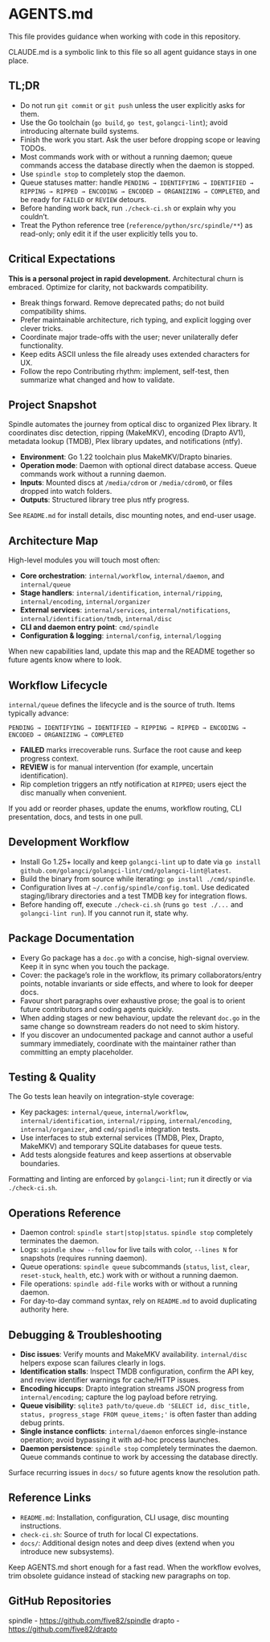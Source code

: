 # AGENTS.md

This file provides guidance when working with code in this repository.

CLAUDE.md is a symbolic link to this file so all agent guidance stays in one place.

## TL;DR

- Do not run `git commit` or `git push` unless the user explicitly asks for them.
- Use the Go toolchain (`go build`, `go test`, `golangci-lint`); avoid introducing alternate build systems.
- Finish the work you start. Ask the user before dropping scope or leaving TODOs.
- Most commands work with or without a running daemon; queue commands access the database directly when the daemon is stopped.
- Use `spindle stop` to completely stop the daemon.
- Queue statuses matter: handle `PENDING → IDENTIFYING → IDENTIFIED → RIPPING → RIPPED → ENCODING → ENCODED → ORGANIZING → COMPLETED`, and be ready for `FAILED` or `REVIEW` detours.
- Before handing work back, run `./check-ci.sh` or explain why you couldn’t.
- Treat the Python reference tree (`reference/python/src/spindle/**`) as read-only; only edit it if the user explicitly tells you to.

## Critical Expectations

**This is a personal project in rapid development.** Architectural churn is embraced. Optimize for clarity, not backwards compatibility.

- Break things forward. Remove deprecated paths; do not build compatibility shims.
- Prefer maintainable architecture, rich typing, and explicit logging over clever tricks.
- Coordinate major trade-offs with the user; never unilaterally defer functionality.
- Keep edits ASCII unless the file already uses extended characters for UX.
- Follow the repo Contributing rhythm: implement, self-test, then summarize what changed and how to validate.

## Project Snapshot

Spindle automates the journey from optical disc to organized Plex library. It coordinates disc detection, ripping (MakeMKV), encoding (Drapto AV1), metadata lookup (TMDB), Plex library updates, and notifications (ntfy).

- **Environment**: Go 1.22 toolchain plus MakeMKV/Drapto binaries.
- **Operation mode**: Daemon with optional direct database access. Queue commands work without a running daemon.
- **Inputs**: Mounted discs at `/media/cdrom` or `/media/cdrom0`, or files dropped into watch folders.
- **Outputs**: Structured library tree plus ntfy progress.

See `README.md` for install details, disc mounting notes, and end-user usage.

## Architecture Map

High-level modules you will touch most often:

- **Core orchestration**: `internal/workflow`, `internal/daemon`, and `internal/queue`
- **Stage handlers**: `internal/identification`, `internal/ripping`, `internal/encoding`, `internal/organizer`
- **External services**: `internal/services`, `internal/notifications`, `internal/identification/tmdb`, `internal/disc`
- **CLI and daemon entry point**: `cmd/spindle`
- **Configuration & logging**: `internal/config`, `internal/logging`

When new capabilities land, update this map and the README together so future agents know where to look.

## Workflow Lifecycle

`internal/queue` defines the lifecycle and is the source of truth. Items typically advance:

```
PENDING → IDENTIFYING → IDENTIFIED → RIPPING → RIPPED → ENCODING → ENCODED → ORGANIZING → COMPLETED
```

- **FAILED** marks irrecoverable runs. Surface the root cause and keep progress context.
- **REVIEW** is for manual intervention (for example, uncertain identification).
- Rip completion triggers an ntfy notification at `RIPPED`; users eject the disc manually when convenient.

If you add or reorder phases, update the enums, workflow routing, CLI presentation, docs, and tests in one pull.

## Development Workflow

- Install Go 1.25+ locally and keep `golangci-lint` up to date via `go install github.com/golangci/golangci-lint/cmd/golangci-lint@latest`.
- Build the binary from source while iterating: `go install ./cmd/spindle`.
- Configuration lives at `~/.config/spindle/config.toml`. Use dedicated staging/library directories and a test TMDB key for integration flows.
- Before handing off, execute `./check-ci.sh` (runs `go test ./...` and `golangci-lint run`). If you cannot run it, state why.

## Package Documentation

- Every Go package has a `doc.go` with a concise, high-signal overview. Keep it in sync when you touch the package.
- Cover: the package’s role in the workflow, its primary collaborators/entry points, notable invariants or side effects, and where to look for deeper docs.
- Favour short paragraphs over exhaustive prose; the goal is to orient future contributors and coding agents quickly.
- When adding stages or new behaviour, update the relevant `doc.go` in the same change so downstream readers do not need to skim history.
- If you discover an undocumented package and cannot author a useful summary immediately, coordinate with the maintainer rather than committing an empty placeholder.

## Testing & Quality

The Go tests lean heavily on integration-style coverage:

- Key packages: `internal/queue`, `internal/workflow`, `internal/identification`, `internal/ripping`, `internal/encoding`, `internal/organizer`, and `cmd/spindle` integration tests.
- Use interfaces to stub external services (TMDB, Plex, Drapto, MakeMKV) and temporary SQLite databases for queue tests.
- Add tests alongside features and keep assertions at observable boundaries.

Formatting and linting are enforced by `golangci-lint`; run it directly or via `./check-ci.sh`.

## Operations Reference

- Daemon control: `spindle start|stop|status`. `spindle stop` completely terminates the daemon.
- Logs: `spindle show --follow` for live tails with color, `--lines N` for snapshots (requires running daemon).
- Queue operations: `spindle queue` subcommands (`status`, `list`, `clear`, `reset-stuck`, `health`, etc.) work with or without a running daemon.
- File operations: `spindle add-file` works with or without a running daemon.
- For day-to-day command syntax, rely on `README.md` to avoid duplicating authority here.

## Debugging & Troubleshooting

- **Disc issues**: Verify mounts and MakeMKV availability. `internal/disc` helpers expose scan failures clearly in logs.
- **Identification stalls**: Inspect TMDB configuration, confirm the API key, and review identifier warnings for cache/HTTP issues.
- **Encoding hiccups**: Drapto integration streams JSON progress from `internal/encoding`; capture the log payload before retrying.
- **Queue visibility**: `sqlite3 path/to/queue.db 'SELECT id, disc_title, status, progress_stage FROM queue_items;'` is often faster than adding debug prints.
- **Single instance conflicts**: `internal/daemon` enforces single-instance operation; avoid bypassing it with ad-hoc process launches.
- **Daemon persistence**: `spindle stop` completely terminates the daemon. Queue commands continue to work by accessing the database directly.

Surface recurring issues in `docs/` so future agents know the resolution path.

## Reference Links

- `README.md`: Installation, configuration, CLI usage, disc mounting instructions.
- `check-ci.sh`: Source of truth for local CI expectations.
- `docs/`: Additional design notes and deep dives (extend when you introduce new subsystems).

Keep AGENTS.md short enough for a fast read. When the workflow evolves, trim obsolete guidance instead of stacking new paragraphs on top.

## GitHub Repositories

spindle - https://github.com/five82/spindle
drapto - https://github.com/five82/drapto
